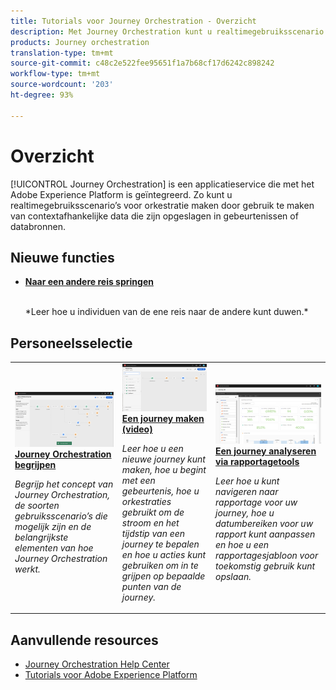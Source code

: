 ```yaml
---
title: Tutorials voor Journey Orchestration - Overzicht
description: Met Journey Orchestration kunt u realtimegebruiksscenario’s voor orkestratie maken door gebruik te maken van contextafhankelijke data die zijn opgeslagen in gebeurtenissen of databronnen
products: Journey orchestration
translation-type: tm+mt
source-git-commit: c48c2e522fee95651f1a7b68cf17d6242c898242
workflow-type: tm+mt
source-wordcount: '203'
ht-degree: 93%

---
```



# Overzicht

[!UICONTROL Journey Orchestration] is een applicatieservice die met het Adobe Experience Platform is geïntegreerd. Zo kunt u realtimegebruiksscenario’s voor orkestratie maken door gebruik te maken van contextafhankelijke data die zijn opgeslagen in gebeurtenissen of databronnen.

## Nieuwe functies

* **[Naar een andere reis springen](/help/building-a-journey/jumping-to-another-journey.md)**

   <br>
   *Leer hoe u individuen van de ene reis naar de andere kunt duwen.*

## Personeelsselectie

<table>
<tr>
  <td>
    <a href="./understanding-journey-orchestration.md">
      <img alt="Journey Orchestration begrijpen" src="./assets/journey-orchestration-example.png"/>
    </a>
    <div>
      <a href="./understanding-journey-orchestration.md">
    <strong>Journey Orchestration begrijpen</strong>
    </a>
    </div>
    <p>
    <em>Begrijp het concept van Journey Orchestration, de soorten gebruiksscenario’s die mogelijk zijn en de belangrijkste elementen van hoe Journey Orchestration werkt.</em>
    <p>
  </td>
  <td>
    <a href="./building-a-journey/creating-a-journey.md">
        <img alt="Een journey maken (video)" src="./assets/journey34.png"/>
    </a>
    <div>
      <a href="./building-a-journey/creating-a-journey.md">
    <strong>Een journey maken (video)</strong>
    </a>
    </div>
    <p>
    <em>Leer hoe u een nieuwe journey kunt maken, hoe u begint met een gebeurtenis, hoe u orkestraties gebruikt om de stroom en het tijdstip van een journey te bepalen en hoe u acties kunt gebruiken om in te grijpen op bepaalde punten van de journey.</em>
    <p>
  </td>
  <td>
   <a href="./analyze-a-journey-via-reporting-tools.md">
      <img alt="Een journey analyseren via rapportagetools" src="./assets/dynamic_report_journey_8.png" />
    </a>
    <div>
      <a href="./analyze-a-journey-via-reporting-tools.md">
    <strong>Een journey analyseren via rapportagetools</strong>
    </a>
    </div>
    <p>
    <em>Leer hoe u kunt navigeren naar rapportage voor uw journey, hoe u datumbereiken voor uw rapport kunt aanpassen en hoe u een rapportagesjabloon voor toekomstig gebruik kunt opslaan. </em>
    <p>
  </td>
</tr>
</table>

## Aanvullende resources

* [Journey Orchestration Help Center](https://docs.adobe.com/content/help/nl-NL/journeys/using/journey-orchestration-home.html)
* [Tutorials voor Adobe Experience Platform](https://docs.adobe.com/content/help/nl-NL/platform-learn/tutorials/overview.html)

